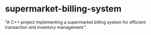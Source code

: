 # supermarket-billing-system
"A C++ project implementing a supermarket billing system for efficient transaction and inventory management."
